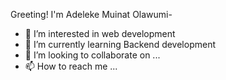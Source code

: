Greeting! I'm Adeleke Muinat Olawumi- 
- 👀 I’m interested in web development 
- 🌱 I’m currently learning Backend development
- 💞️ I’m looking to collaborate on ...
- 📫 How to reach me ...

<!---
Adeleke-85/Adeleke-85 is a ✨ special ✨ repository because its `README.md` (this file) appears on your GitHub profile.
You can click the Preview link to take a look at your changes.
--->
